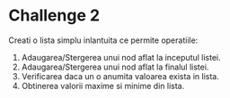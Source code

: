 # Challenge 2
Creati o lista simplu inlantuita ce permite operatiile:
1. Adaugarea/Stergerea unui nod aflat la inceputul listei.
2. Adaugarea/Stergerea unui nod aflat la finalul listei.
3. Verificarea daca un o anumita valoarea exista in lista.
4. Obtinerea valorii maxime si minime din lista.

